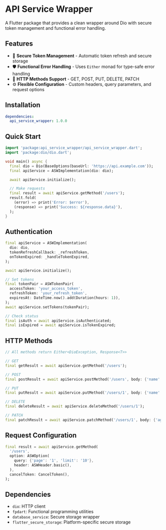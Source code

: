 # API Service Wrapper

A Flutter package that provides a clean wrapper around Dio with secure token management and functional error handling.

## Features

- 🔐 **Secure Token Management** - Automatic token refresh and secure storage
- 🛡️ **Functional Error Handling** - Uses `Either` monad for type-safe error handling
- 📡 **HTTP Methods Support** - GET, POST, PUT, DELETE, PATCH
- ⚙️ **Flexible Configuration** - Custom headers, query parameters, and request options

## Installation

```yaml
dependencies:
  api_service_wrapper: 1.0.0
```

## Quick Start

```dart
import 'package:api_service_wrapper/api_service_wrapper.dart';
import 'package:dio/dio.dart';

void main() async {
  final dio = Dio(BaseOptions(baseUrl: 'https://api.example.com'));
  final apiService = ASWImplementation(dio: dio);

  await apiService.initialize();

  // Make requests
  final result = await apiService.getMethod('/users');
  result.fold(
    (error) => print('Error: $error'),
    (response) => print('Success: ${response.data}'),
  );
}
```

## Authentication

```dart
final apiService = ASWImplementation(
  dio: dio,
  tokenRefreshCallback: _refreshToken,
  onTokenExpired: _handleTokenExpired,
);

await apiService.initialize();

// Set tokens
final tokenPair = ASWTokenPair(
  accessToken: 'your_access_token',
  refreshToken: 'your_refresh_token',
  expiresAt: DateTime.now().add(Duration(hours: 1)),
);
await apiService.setTokens(tokenPair);

// Check status
final isAuth = await apiService.isAuthenticated;
final isExpired = await apiService.isTokenExpired;
```

## HTTP Methods

```dart
// All methods return Either<DioException, Response<T>>

// GET
final getResult = await apiService.getMethod('/users');

// POST
final postResult = await apiService.postMethod('/users', body: {'name': 'John'});

// PUT
final putResult = await apiService.putMethod('/users/1', body: {'name': 'Jane'});

// DELETE
final deleteResult = await apiService.deleteMethod('/users/1');

// PATCH
final patchResult = await apiService.patchMethod('/users/1', body: {'age': 30});
```

## Request Configuration

```dart
final result = await apiService.getMethod(
  '/users',
  option: ASWOption(
    query: {'page': '1', 'limit': '10'},
    header: ASWHeader.basic(),
  ),
  cancelToken: CancelToken(),
);
```

## Dependencies

- `dio`: HTTP client
- `fpdart`: Functional programming utilities
- `database_service`: Secure storage wrapper
- `flutter_secure_storage`: Platform-specific secure storage
